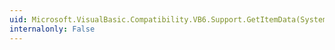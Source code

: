 ```yaml
---
uid: Microsoft.VisualBasic.Compatibility.VB6.Support.GetItemData(System.Windows.Forms.Control,System.Int32)
internalonly: False
---
```

